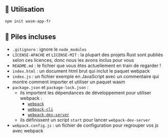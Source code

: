 

## 🚴 Utilisation

```
npm init wasm-app-fr
```

## 🔋 Piles incluses

- `.gitignore` : ignore le `node_modules`
- `LICENSE-APACHE` et `LICENSE-MIT` : la plupart des projets Rust sont publiés
  selon ces licences, donc nous les avons inclus pour vous
- `README.md` : le fichier que vous êtes actuellement en train de regarder !
- `index.html` : un document html brut qui inclut le paquet webpack
- `index.js` : un fichier exemple en JavaScript avec un commentaire qui montre
  comment importer et utiliser un paquet wasm
- `package.json` et `package-lock.json` :
  - ils importent les dépendances de développement pour utiliser webpack :
      - [`webpack`](https://www.npmjs.com/package/webpack)
      - [`webpack-cli`](https://www.npmjs.com/package/webpack-cli)
      - [`webpack-dev-server`](https://www.npmjs.com/package/webpack-dev-server)
  - ils définissent un script `start` pour lancer `webpack-dev-server`
- `webpack.config.js` : un fichier de configuration pour regrouper vos js avec
  webpack
